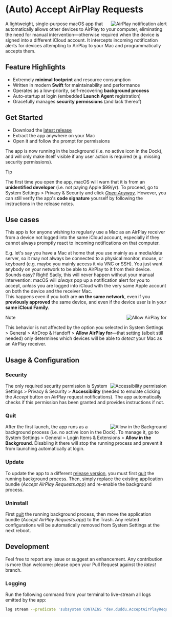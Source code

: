 # (Auto) Accept AirPlay Requests

<!-- #region content -->
<picture>
  <source media="(min-width: 880px)" srcset="https://raw.githubusercontent.com/duddu/auto-accept-airplay-requests/refs/heads/latest/Docs/assets/airplay-notification.png 2x" />
  <img align="right" alt="AirPlay notification alert" src="https://raw.githubusercontent.com/duddu/auto-accept-airplay-requests/refs/heads/latest/Docs/assets/empty.png" />
</picture>

A lightweight, single-purpose macOS app that automatically allows other devices to AirPlay to your computer, eliminating the need for manual intervention—otherwise required when the device is signed into a different iCloud account. It intercepts incoming notification alerts for devices attempting to AirPlay to your Mac and programmatically accepts them.

## Feature Highlights

- Extremely **minimal footprint** and resource consumption
- Written in modern **Swift** for maintainability and performance
- Operates as a low-priority, self-recovering **background process**
- Auto-startup at login (embedded **Launch Agent** registration)
- Gracefully manages **security permissions** (and lack thereof)

## Get Started

- Download the [latest release](https://github.com/duddu/auto-accept-airplay-requests/releases/latest)
- Extract the app anywhere on your Mac
- Open it and follow the prompt for permissions

The app is now running in the background (i.e. no active icon in the Dock), and will only make itself visible if any user action is required (e.g. missing security permissions).

> [!TIP]
> The first time you open the app, macOS will warn that it is from an **unidentified developer** (i.e. not paying Apple $99/yr). To proceed, go to System Settings > Privacy & Security and click [*Open Anyway*](https://support.apple.com/en-us/102445#openanyway). However, you can still verify the app's **code signature** yourself by following the instructions in the release notes.

## Use cases

This app is for anyone wishing to regularly use a Mac as an AirPlay receiver from a device not logged into the same iCloud account, especially if they cannot always promptly react to incoming notifications on that computer.

E.g. let's say you have a Mac at home that you use mainly as a media/data server, so it may not always be connected to a physical monitor, mouse, or keyboard (e.g. maybe you mainly access it via VNC or SSH). You just want anybody on your network to be able to AirPlay to it from their device. Sounds easy? Right! Sadly, this will never happen without your manual intervention: macOS will *always* pop up a notification alert for you to accept, *unless* you are logged into iCloud with the very same Apple account on both the device and the receiver Mac.  
This happens even if you both are **on the same network**, even if you **previously approved** the same device, and even if the device user is in your **same iCloud Family**.

<picture class="allow-airplay-for">
  <source media="(min-width: 1070px)" srcset="https://raw.githubusercontent.com/duddu/auto-accept-airplay-requests/refs/heads/latest/Docs/assets/allow-airplay-for-settings.png 2x" />
  <img align="right" alt="Allow AirPlay for" src="https://raw.githubusercontent.com/duddu/auto-accept-airplay-requests/refs/heads/latest/Docs/assets/empty.png" />
</picture>

> [!NOTE]
> This behavior is not affected by the option you selected in System Settings > General > AirDrop & Handoff > **Allow AirPlay for**—that setting (albeit still needed) only determines which devices will be able to *detect* your Mac as an AirPlay receiver.

## Usage & Configuration

### Security

<picture>
  <source media="(min-width: 980px)" srcset="https://raw.githubusercontent.com/duddu/auto-accept-airplay-requests/refs/heads/latest/Docs/assets/accessibility-permission.png 2x" />
  <img align="right" alt="Accessibility permission" src="https://raw.githubusercontent.com/duddu/auto-accept-airplay-requests/refs/heads/latest/Docs/assets/empty.png" />
</picture>

The only required security permission is System Settings > Privacy & Security > **Accessibility** (needed to emulate clicking the *Accept* button on AirPlay request notifications). The app automatically checks if this permission has been granted and provides instructions if not.

### Quit

<picture>
  <source media="(min-width: 980px)" srcset="https://raw.githubusercontent.com/duddu/auto-accept-airplay-requests/refs/heads/latest/Docs/assets/allow-in-the-background.png 2x" />
  <img align="right" alt="Allow in the Background" src="https://raw.githubusercontent.com/duddu/auto-accept-airplay-requests/refs/heads/latest/Docs/assets/empty.png" />
</picture>

After the first launch, the app runs as a background process (i.e. no active icon in the Dock). To manage it, go to System Settings > General > Login Items & Extensions > **Allow in the Background**. Disabling it there will stop the running process and prevent it from launching automatically at login.

### Update

To update the app to a different [release version](https://github.com/duddu/auto-accept-airplay-requests/releases), you must first [quit](#quit) the running background process. Then, simply replace the existing application bundle (*Accept AirPlay Requests.app*) and re-enable the background process.

### Uninstall

First [quit](#quit) the running background process, then move the application bundle (*Accept AirPlay Requests.app*) to the Trash. Any related configurations will be automatically removed from System Settings at the next reboot.

## Development

Feel free to report any issue or suggest an enhancement. Any contribution is more than welcome: please open your Pull Request against the *latest* branch.

### Logging

Run the following command from your terminal to live-stream all logs emitted by the app:

```sh
log stream --predicate 'subsystem CONTAINS "dev.duddu.AcceptAirPlayRequests"' --level debug
```
<!-- #endregion content -->
